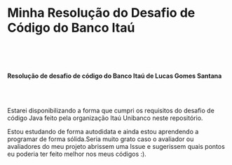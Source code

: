# Minha Resolução do Desafio de Código do Banco Itaú

<br><br><br>

**Resolução de desafio de código do Banco Itaú de Lucas Gomes Santana**

<br><br>

Estarei disponibilizando a forma que cumpri os requisitos do desafio de código Java feito pela organização Itaú Unibanco neste repositório.

Estou estudando de forma autodidata e ainda estou aprendendo a programar de forma sólida.Seria muito grato caso o avaliador ou avaliadores do meu projeto abrissem uma Issue e sugerissem quais pontos eu poderia ter feito melhor nos meus códigos :).


